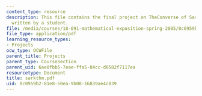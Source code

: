 ```yaml
---
content_type: resource
description: This file contains the final project on TheConverse of Sarkovskii?s Theorem
  written by a student.
file: /media/courses/18-091-mathematical-exposition-spring-2005/8c0959b281e850ea9b0816839ae4c839_sarkthm.pdf
file_type: application/pdf
learning_resource_types:
- Projects
ocw_type: OCWFile
parent_title: Projects
parent_type: CourseSection
parent_uid: 6ae0fbb5-7eae-ffa5-84cc-d6582f7117ea
resourcetype: Document
title: sarkthm.pdf
uid: 8c0959b2-81e8-50ea-9b08-16839ae4c839
---
```

